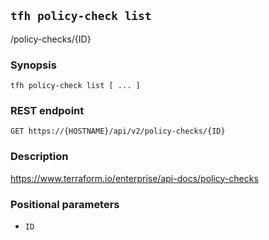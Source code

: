 ## `tfh policy-check list`

/policy-checks/{ID}

### Synopsis

    tfh policy-check list [ ... ]

### REST endpoint

    GET https://{HOSTNAME}/api/v2/policy-checks/{ID}

### Description

https://www.terraform.io/enterprise/api-docs/policy-checks

### Positional parameters

* `ID`

